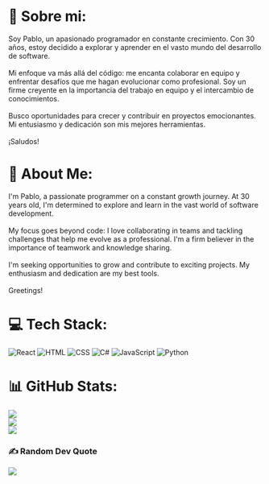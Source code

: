 # 💫 Sobre mi:
Soy Pablo, un apasionado programador en constante crecimiento. Con 30 años, estoy decidido a explorar y aprender en el vasto mundo del desarrollo de software.<br><br>Mi enfoque va más allá del código: me encanta colaborar en equipo y enfrentar desafíos que me hagan evolucionar como profesional. Soy un firme creyente en la importancia del trabajo en equipo y el intercambio de conocimientos.<br><br>Busco oportunidades para crecer y contribuir en proyectos emocionantes. Mi entusiasmo y dedicación son mis mejores herramientas.<br><br>¡Saludos!

# 💫 About Me:
I'm Pablo, a passionate programmer on a constant growth journey. At 30 years old, I'm determined to explore and learn in the vast world of software development.<br><br>My focus goes beyond code: I love collaborating in teams and tackling challenges that help me evolve as a professional. I'm a firm believer in the importance of teamwork and knowledge sharing.<br><br>I'm seeking opportunities to grow and contribute to exciting projects. My enthusiasm and dedication are my best tools.<br><br>Greetings!

# 💻 Tech Stack:
![React](https://img.shields.io/badge/-React-%2361DAFB?style=flat&logo=react&logoColor=white)
![HTML](https://img.shields.io/badge/-HTML5-%23E34F26?style=flat&logo=html5&logoColor=white)
![CSS](https://img.shields.io/badge/-CSS3-%231572B6?style=flat&logo=css3&logoColor=white)
![C#](https://img.shields.io/badge/-C%23-%23239120?style=flat&logo=c-sharp&logoColor=white)
![JavaScript](https://img.shields.io/badge/javascript-%23323330.svg?style=plastic&logo=javascript&logoColor=%23F7DF1E)
![Python](https://img.shields.io/badge/python-3670A0?style=plastic&logo=python&logoColor=ffdd54)
# 📊 GitHub Stats:
![](https://github-readme-stats.vercel.app/api?username=PabloMacieyko&theme=shades-of-purple&hide_border=false&include_all_commits=false&count_private=false)<br/>
![](https://github-readme-streak-stats.herokuapp.com/?user=PabloMacieyko&theme=shades-of-purple&hide_border=false)<br/>
![](https://github-readme-stats.vercel.app/api/top-langs/?username=PabloMacieyko&theme=shades-of-purple&hide_border=false&include_all_commits=false&count_private=false&layout=compact)

### ✍️ Random Dev Quote
![](https://quotes-github-readme.vercel.app/api?type=horizontal&theme=tokyonight)
